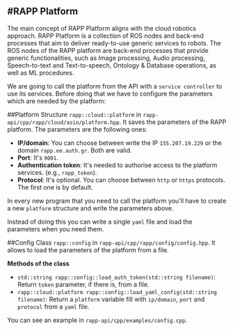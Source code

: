 #RAPP Platform
---------------

The main concept of RAPP Platform aligns with the cloud robotics approach. RAPP Platform is a collection of ROS nodes and back-end processes that aim to deliver ready-to-use generic services to robots. The ROS nodes of the RAPP platform are back-end processes that provide generic functionalities, such as Image processing, Audio processing, Speech-to-text and Text-to-speech, Ontology & Database operations, as well as ML procedures.

We are going to call the platform from the API with a `service controller` to use its services.
Before doing that we have to configure the parameters which are needed by the platform:

##Platform
Structure `rapp::cloud::platform` in `rapp-api/cpp/rapp/cloud/asio/platform.hpp`.
It saves the parameters of the RAPP platform.
The parameters are the following ones:

* **IP/domain**: You can choose between write the IP `155.207.19.229` or the domain `rapp.ee.auth.gr`. Both are valid.
* **Port**: It's `9001`.
* **Authentication token**: It's needed to authorise access to the platform services. (e.g., `rapp_token`).  
* **Protocol**: It's optional. You can choose between `http` or `https` protocols. The first one is by default.

In every new program that you need to call the platform you'll have to create a new `platform` structure and write the parameters above.

Instead of doing this you can write a single `yaml` file and load the parameters when you need them.

##Config
Class `rapp::config` in `rapp-api/cpp/rapp/config/config.hpp`.
It allows to load the parameters of the platform from a file.

**Methods of the class**
* `std::string rapp::config::load_auth_token(std::string filename)`: Return `token` parameter, if there is, from a file.
* `rapp::cloud::platform rapp::config::load_yaml_config(std::string filename)`: Return a `platform` variable fill with `ip/domain`, `port` and `protocol` from a `yaml` file.

You can see an example in `rapp-api/cpp/examples/config.cpp`.

